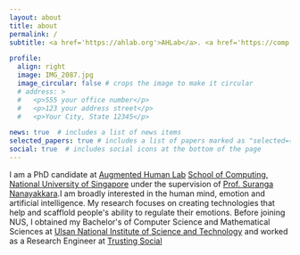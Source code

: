 ```yaml
---
layout: about
title: about
permalink: /
subtitle: <a href='https://ahlab.org'>AHLab</a>. <a href='https://comp.nus.edu.sg'>School of Computing </a>. <a href='https://nus.edu.sg'>National University of Singapore</a>

profile:
  align: right
  image: IMG_2087.jpg
  image_circular: false # crops the image to make it circular
  # address: >
  #   <p>555 your office number</p>
  #   <p>123 your address street</p>
  #   <p>Your City, State 12345</p>

news: true  # includes a list of news items
selected_papers: true # includes a list of papers marked as "selected={true}"
social: true  # includes social icons at the bottom of the page
---
```


<!-- Write your biography here. Tell the world about yourself. Link to your favorite [subreddit](http://reddit.com). You can put a picture in, too. The code is already in, just name your picture `prof_pic.jpg` and put it in the `img/` folder.

Put your address / P.O. box / other info right below your picture. You can also disable any these elements by editing `profile` property of the YAML header of your `_pages/about.md`. Edit `_bibliography/papers.bib` and Jekyll will render your [publications page](/al-folio/publications/) automatically.

Link to your social media connections, too. This theme is set up to use [Font Awesome icons](http://fortawesome.github.io/Font-Awesome/) and [Academicons](https://jpswalsh.github.io/academicons/), like the ones below. Add your Facebook, Twitter, LinkedIn, Google Scholar, or just disable all of them. -->

 I am a PhD candidate at <a target="_blank" href="https:ahlab.org" >Augmented Human Lab</a> <a target="_blank" href="https://nus.edu.sg">School of Computing, National University of Singapore</a> under the supervision of <a href="suranga.info">Prof. Suranga Nanayakkara</a>.I am broadly interested in the human mind, emotion and artificial intelligence. My research focuses on creating technologies that help and scafflold people's ability to regulate their emotions. Before joining NUS, I obtained my Bachelor's of Computer Science and Mathematical Sciences at <a target="_blank" href="unist.ac.kr">Ulsan National Institute of Science and Technology</a> and worked as a Research Engineer at <a target="_blank" href="trustingsocial.com">Trusting Social</a>
